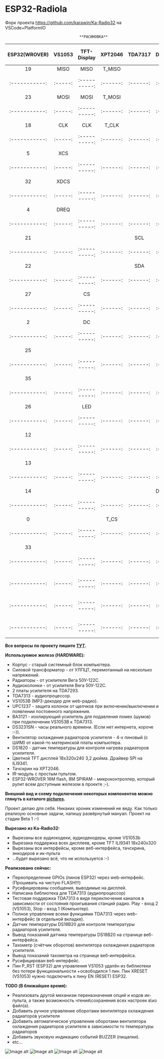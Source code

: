 # ESP32-Radiola
Форк проекта https://github.com/karawin/Ka-Radio32 на VSCode+PlatformIO

                                      **РАСИНОВКА**

| ESP32(WROVER) | VS1053  | TFT-Display  | XPT2046  | TDA7317  | DS1820  | 4-Pin Fan  | LED  | DS3231SN  |   IRLED   |  BUZZER   |
| :-----------: | :-----: | :----------: | :------: | :------: | :-----: | :--------: | :--: | :-------: | :-------: | :-------: |
|      19       |  MISO   |     MISO     |  T_MISO  |          |         |            |      |           |           |           |
| :-----------: | :-----: | :----------: | :------: | :------: | :-----: | :--------: | :--: | :-------: | :-------: | :-------: |
|      23       |  MOSI   |     MOSI     |  T_MOSI  |          |         |            |      |           |           |           |
| :-----------: | :-----: | :----------: | :------: | :------: | :-----: | :--------: | :--: | :-------: | :-------: | :-------: |
|      18       |  CLK    |     CLK      |  T_CLK   |          |         |            |      |           |           |           |
| :-----------: | :-----: | :----------: | :------: | :------: | :-----: | :--------: | :--: | :-------: | :-------: | :-------: |
|       5       |  XCS    |              |          |          |         |            |      |           |           |           |
| :-----------: | :-----: | :----------: | :------: | :------: | :-----: | :--------: | :--: | :-------: | :-------: | :-------: |
|      32       |  XDCS   |              |          |          |         |            |      |           |           |           |
| :-----------: | :-----: | :----------: | :------: | :------: | :-----: | :--------: | :--: | :-------: | :-------: | :-------: |
|       4       |  DREQ   |              |          |          |         |            |      |           |           |           |
| :-----------: | :-----: | :----------: | :------: | :------: | :-----: | :--------: | :--: | :-------: | :-------: | :-------: |
|      21       |         |              |          |    SCL   |         |            |      |    SCL    |           |           |
| :-----------: | :-----: | :----------: | :------: | :------: | :-----: | :--------: | :--: | :-------: | :-------: | :-------: |
|      22       |         |              |          |    SDA   |         |            |      |    SDA    |           |           |
| :-----------: | :-----: | :----------: | :------: | :------: | :-----: | :--------: | :--: | :-------: | :-------: | :-------: |
|      27       |         |      CS      |          |          |         |            |      |           |           |           |
| :-----------: | :-----: | :----------: | :------: | :------: | :-----: | :--------: | :--: | :-------: | :-------: | :-------: |
|       2       |         |      DC      |          |          |         |            |      |           |           |           |
| :-----------: | :-----: | :----------: | :------: | :------: | :-----: | :--------: | :--: | :-------: | :-------: | :-------: |
|      25       |         |              |          |          |         |            | LED  |           |           |           |
| :-----------: | :-----: | :----------: | :------: | :------: | :-----: | :--------: | :--: | :-------: | :-------: | :-------: |
|      35       |         |              |          |          |         |            |      |           |   IRLED   |           |
| :-----------: | :-----: | :----------: | :------: | :------: | :-----: | :--------: | :--: | :-------: | :-------: | :-------: |
|      26       |         |      LED     |          |          |         |            |      |           |           |           |
| :-----------: | :-----: | :----------: | :------: | :------: | :-----: | :--------: | :--: | :-------: | :-------: | :-------: |
|      12       |         |              |          |          |         |    TACH    |      |           |           |           |
| :-----------: | :-----: | :----------: | :------: | :------: | :-----: | :--------: | :--: | :-------: | :-------: | :-------: |
|      13       |         |              |          |          |         |    PWP     |      |           |           |           |
| :-----------: | :-----: | :----------: | :------: | :------: | :-----: | :--------: | :--: | :-------: | :-------: | :-------: |
|      14       |         |              |          |          |  DS1820 |            |      |           |           |           |
| :-----------: | :-----: | :----------: | :------: | :------: | :-----: | :--------: | :--: | :-------: | :-------: | :-------: |
|       0       |         |              |   T_CS   |          |         |            |      |           |           |           |
| :-----------: | :-----: | :----------: | :------: | :------: | :-----: | :--------: | :--: | :-------: | :-------: | :-------: |
|      33       |         |              |          |          |         |            |      |           |           |  BUZZER   |
| :-----------: | :-----: | :----------: | :------: | :------: | :-----: | :--------: | :--: | :-------: | :-------: | :-------: |
|               |         |              |          |          |         |            |      |           |           |           |
| :-----------: | :-----: | :----------: | :------: | :------: | :-----: | :--------: | :--: | :-------: | :-------: | :-------: |
|               |         |              |          |          |         |            |      |           |           |           |
| :-----------: | :-----: | :----------: | :------: | :------: | :-----: | :--------: | :--: | :-------: | :-------: | :-------: |
|               |         |              |          |          |         |            |      |           |           |           |
| :-----------: | :-----: | :----------: | :------: | :------: | :-----: | :--------: | :--: | :-------: | :-------: | :-------: |


**Все вопросы по проекту пишите [ТУТ](https://serverdoma.ru/viewtopic.php?f=70&t=1178).**

**Используемое железо (HARDWARE):**
  + Корпус - старый системный блок компьютера.
  + Силовой трансформатор - от УЛПЦТ, перемотанный на несколько напряжений.
  + Радиаторы - от усилителя Вега 50У-122С.
  + Аудиоколонки - от усилителя Вега 50У-122С.
  + 2 платы усилителя на TDA7293.
  + TDA7313 - аудиопроцессор.
  + VS1053B (MP3-декодер для web-радио).
  + UPC1237 - защита колонок от щелчков при включении/выключении и появлении постоянного напряжения.
  + BA3121 - изолирующий усилитель для подавления помех (шумов) при подключении VS1053B к TDA7313.
  + DS3231SN - часы реального времени. (Если нет интернета, короче :-)).
  + Вентилятор охлаждения радиаторов усилителя - 4-х пиновый (с ШИМ) от какой-то материнской платы компьютера.
  + DS1820 - датчик температуры для контроля нагрева радиаторов усилителя.
  + Цветной TFT дисплей 18x320x240 3,2 дюйма. Драйвер SPI на ILI9341.
  + Тачскрин на XPT2046.
  + IR-модуль с простым пультом.
  + ESP32-WROVER 16M flash, 8M SPIRAM - микроконтроллер, который рулит всем доступным железом в проекте ;-).

  **Внешний вид и схему подключения некоторых компонентов можно глянуть в каталоге [pictures](https://github.com/SinglWolf/ESP32-Radiola/tree/master/pictures).**


Проект делаю для себя. Никаких хроник изменений не веду. Как только реализую основные задачи, напишу развёрнутый мануал.
Проект на стадии Beta 1 :-)

**Вырезано из Ka-Radio32:**
  - Вырезаны все аудиокодеки, аудиодекодеры, кроме VS1053b
  - Вырезана поддержка всех дисплеев, кроме TFT ILI9341 18x240x320
  - Вырезаны все интерфейсы, кроме веб-интерфейса, тачскрина, энкодеров и ик-пульта
  - ...будет вырезано всё, что не используется :-)

**Реализовано сейчас:**
  + Переопределение GPIOs (пинов ESP32) через web-интерфейс. (Прошивать на чистую FLASH!!!)
  + Русифицированы сообщения, выводимые на дисплей.
  + Написана библиотека для TDA7313 (аудиопроцессор)
  + Тестовая поддержка TDA7313 в виде переключения каналов в зависимости от состояния проигывания станций радио. Play - вход 2 (VS1053), Stop - вход 1 (Компьютер).
  + Полное управление всеми функциями TDA7313 через web-интерфейс (в отдельной вкладке).
  + Датчик температуры DS18B20 для контроля температуры радиаторов усилителя.
  + Вывод показаний датчика температуры DS18B20 на странице веб-интерфейса.
  + Тахометр (счётчик оборотов) вентилятора охлаждения радиаторов усилителя.
  + Вывод показаний тахометра на странице веб-интерфейса.
  + Русифицирован веб-интерфейс.
  + Пин P_RST (ESP32) для управления VS1053 удалён из библиотеки без потери функциональности +освободился 1 пин. Пин XRESET (VS1053) нужно подключить к пину EN (RESET) ESP32.

**TODO (В ближайшее время):**
  + Реализовать другой механизм переназначения опций и кодов ик-пульта, а также возможность чтения\сохранения всех настроек в\из файл(а).
  + Добавить ручное управление оборотами вентилятора охлаждения радиаторов усилителя
  + Добавить автоматическое управление оборотами вентилятора охлаждения радиаторов усилителя в зависимости то температуры радиаторов
  + Добавить звуковую индикацию событий BUZZER (пищалки).
  + etc...

![Image alt](https://github.com/SinglWolf/ESP32-Radiola/raw/master/pictures/ESP32-Radiola.png)
![Image alt](https://github.com/SinglWolf/ESP32-Radiola/raw/master/pictures/amplifier.jpg)
![Image alt](https://github.com/SinglWolf/ESP32-Radiola/raw/master/pictures/ESP32WROVER.jpg)
![Image alt](https://github.com/SinglWolf/ESP32-Radiola/raw/master/pictures/display.jpg)
